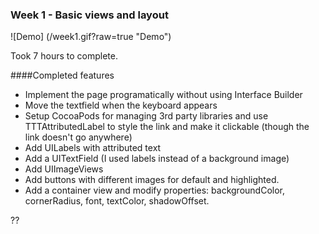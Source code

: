 ### Week 1 - Basic views and layout

![Demo] (/week1.gif?raw=true "Demo")

Took 7 hours to complete.

####Completed features
- Implement the page programatically without using Interface Builder
- Move the textfield when the keyboard appears
- Setup CocoaPods for managing 3rd party libraries and use TTTAttributedLabel to style the link and make it clickable (though the link doesn't go anywhere)
- Add UILabels with attributed text
- Add a UITextField (I used labels instead of a background image)
- Add UIImageViews
- Add buttons with different images for default and highlighted.
- Add a container view and modify properties: backgroundColor, cornerRadius, font, textColor, shadowOffset.


??